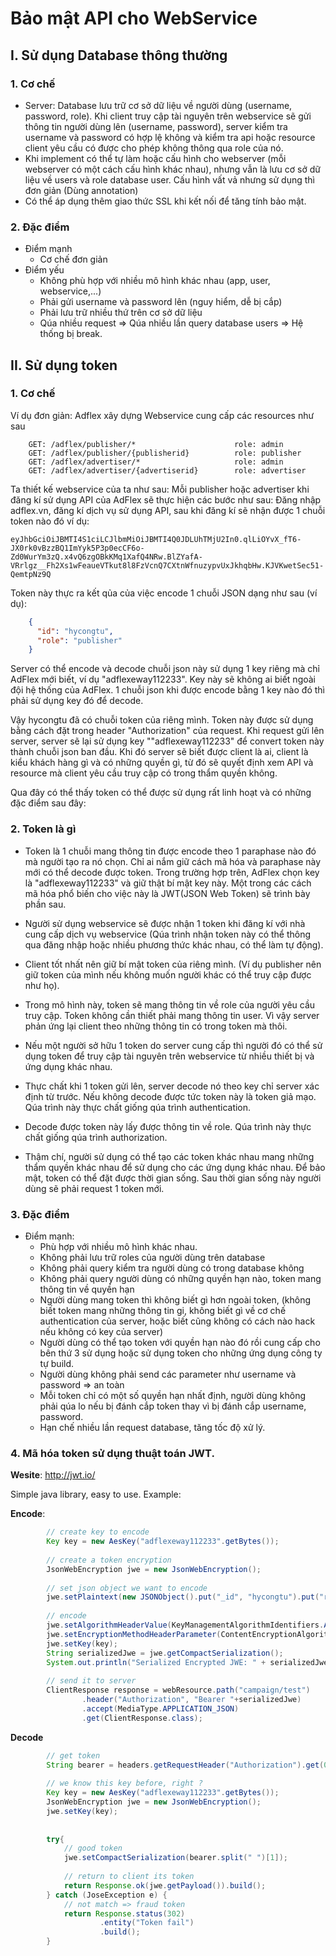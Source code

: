 # Bảo mật API cho WebService

## I. Sử dụng Database thông thường
### 1. Cơ chế 
  - Server: Database lưu trữ cơ sở dữ liệu về người dùng (username, password, role). Khi client truy cập tài nguyên trên webservice sẽ gửi thông tin người dùng lên (username, password), server kiểm tra username và password có hợp lệ không và kiểm tra api hoặc resource client yêu cầu có được cho phép không thông qua role của nó. 
  - Khi implement có thể tự làm hoặc cấu hình cho webserver (mỗi webserver có một cách cấu hình khác nhau), nhưng vẫn là lưu cơ sở dữ liệu về users và role database user. Cấu hình vất vả nhưng sử dụng thì đơn giản (Dùng annotation)
  - Có thể áp dụng thêm giao thức SSL khi kết nối để tăng tính bảo mật.
  
### 2. Đặc điểm 
  - Điểm mạnh 
    + Cơ chế đơn giản
  - Điểm yếu 
    + Không phù hợp với nhiều mô hình khác nhau (app, user, webservice,...)
    + Phải gửi username và password lên (nguy hiểm, dễ bị cắp)
    + Phải lưu trữ nhiều thứ trên cơ sở dữ liệu 
    + Qúa nhiều request => Qúa nhiều lần query database users => Hệ thống bị break.


## II. Sử dụng token 
### 1. Cơ chế 
Ví dụ đơn giản: Adflex xây dựng Webservice cung cấp các resources như sau 
```
    GET: /adflex/publisher/*                      role: admin
    GET: /adflex/publisher/{publisherid}          role: publisher
    GET: /adflex/advertiser/*                     role: admin
    GET: /adflex/advertiser/{advertiserid}        role: advertiser
```
Ta thiết kế webservice của ta như sau: Mỗi publisher hoặc advertiser khi đăng kí sử dụng API của AdFlex sẽ thực hiện các bước như sau: Đăng nhập adflex.vn, đăng kí dịch vụ sử dụng API, sau khi đăng kí sẽ nhận được 1 chuỗi token nào đó ví dụ:
    
```
eyJhbGciOiJBMTI4S1ciLCJlbmMiOiJBMTI4Q0JDLUhTMjU2In0.qlLiOYvX_fT6-JX0rk0vBzzBQ1ImYyk5P3p0ecCF6o-Zd0WurYm3zQ.x4vQ6zgOBkKMq1XafQ4NRw.BlZYafA-VRrlgz__Fh2Xs1wFeaueVTkut8l8FzVcnQ7CXtnWfnuzypvUxJkhqbHw.KJVKwetSec51-QemtpNz9Q
```

Token này thực ra kết qủa của việc encode 1 chuỗi JSON dạng như sau (ví dụ):
    
```json
    {
      "id": "hycongtu",
      "role": "publisher"
    }
```
   Server có thể encode và decode chuỗi json này sử dụng 1 key riêng mà chỉ AdFlex mới biết, ví dụ "adflexeway112233". Key này sẽ không ai biết ngoài đội hệ thống của AdFlex. 1 chuỗi json khi được encode bằng 1 key nào đó thì phải sử dụng key đó để decode.
  
   Vậy hycongtu đã có chuỗi token của riêng mình. Token này được sử dụng bằng cách đặt trong header "Authorization" của request. Khi request gửi lên server, server sẽ lại sử dụng key ""adflexeway112233" để convert token này thành chuỗi json ban đầu. Khi đó server sẽ biết được client là ai, client là kiểu khách hàng gì và có những quyền gì, từ đó sẽ quyết định xem API và resource mà client yêu cầu truy cập có trong thẩm quyền không.
    
   Qua đây có thể thấy token có thể được sử dụng rất linh hoạt và có những đặc điểm sau đây:
    
### 2. Token là gì
    
  - Token là 1 chuỗi mang thông tin được encode theo 1 paraphase nào đó mà người tạo ra nó chọn. Chỉ ai nắm giữ cách mã hóa và paraphase này mới có thể decode được token. Trong trường hợp trên, AdFlex chọn key là "adflexeway112233" và giữ thật bí mật key này. Một trong các cách mã hóa phổ biến cho việc này là JWT(JSON Web Token) sẽ trình bày phần sau.

  - Người sử dụng webservice sẽ được nhận 1 token khi đăng kí với nhà cung cấp dịch vụ webservice (Qúa trình nhận token này có thể thông qua đăng nhập hoặc nhiều phương thức khác nhau, có thể làm tự động).
  
  - Client tốt nhất nên giữ bí mật token của riêng mình. (Ví dụ publisher nên giữ token của mình nếu không muốn người khác có thể truy cập được như họ).
  
  - Trong mô hình này, token sẽ mang thông tin về role của người yêu cầu truy cập. Token không cần thiết phải mang thông tin user. Vì vậy server phản ứng lại client theo những thông tin có trong token mà thôi.
  
  - Nếu một người sở hữu 1 token do server cung cấp thì người đó có thể sử dụng token để truy cập tài nguyên trên webservice từ nhiều thiết bị và ứng dụng khác nhau.
  
  - Thực chất khi 1 token gửi lên, server decode nó theo key chỉ server xác định từ trước. Nếu không decode được tức token này là token giả mạo. Qúa trình này thực chất giống qúa trình authentication.
   
  - Decode được token này lấy được thông tin về role. Qúa trình này thực chất giống qúa trình authorization.
 
  - Thậm chí, người sử dụng có thể tạo các token khác nhau mang những thẩm quyền khác nhau để sử dụng cho các ứng dụng khác nhau. Để bảo mật, token có thể đặt được thời gian sống. Sau thời gian sống này người dùng sẽ phải request 1 token mới.  

### 3. Đặc điểm
  - Điểm mạnh:
    + Phù hợp với nhiều mô hình khác nhau.
    + Không phải lưu trữ roles của người dùng trên database
    + Không phải query kiểm tra người dùng có trong database không 
    + Không phải query người dùng có những quyền hạn nào, token mang thông tin về quyền hạn 
    + Người dùng mang token thì không biết gì hơn ngoài token, (không biết token mang những thông tin gi,  không biết gì về cơ chế authentication của server, hoặc biết cũng không có cách nào hack nếu không có key của server)
    + Người dùng có thể tạo token với quyền hạn nào đó rồi cung cấp cho bên thứ 3 sử dụng hoặc sử dụng token cho những ứng dụng công ty tự build.
    + Người dùng không phải send các parameter như username và password => an toàn 
    + Mỗi token chỉ có một số quyền hạn nhất định, người dùng không phải qúa lo nếu bị đánh cắp token thay vì bị đánh cắp username, password.
    + Hạn chế nhiều lần request database, tăng tốc độ xử lý.
  
  
### 4. Mã hóa token sử dụng thuật toán JWT. 

**Wesite**: http://jwt.io/

Simple java library, easy to use. Example:

**Encode**: 
```java
        // create key to encode
        Key key = new AesKey("adflexeway112233".getBytes());
        
        // create a token encryption
        JsonWebEncryption jwe = new JsonWebEncryption();
        
        // set json object we want to encode
        jwe.setPlaintext(new JSONObject().put("_id", "hycongtu").put("role","publisher").toString());
        
        // encode
        jwe.setAlgorithmHeaderValue(KeyManagementAlgorithmIdentifiers.A128KW);
        jwe.setEncryptionMethodHeaderParameter(ContentEncryptionAlgorithmIdentifiers.AES_128_CBC_HMAC_SHA_256);
        jwe.setKey(key);
        String serializedJwe = jwe.getCompactSerialization();
        System.out.println("Serialized Encrypted JWE: " + serializedJwe);
        
        // send it to server
        ClientResponse response = webResource.path("campaign/test")
                .header("Authorization", "Bearer "+serializedJwe)
                .accept(MediaType.APPLICATION_JSON)
                .get(ClientResponse.class);
```

**Decode**
```java
        // get token
        String bearer = headers.getRequestHeader("Authorization").get(0);
        
        // we know this key before, right ?
        Key key = new AesKey("adflexeway112233".getBytes());
        JsonWebEncryption jwe = new JsonWebEncryption();
        jwe.setKey(key);
        
        
        try{
            // good token
            jwe.setCompactSerialization(bearer.split(" ")[1]);
            
            // return to client its token
            return Response.ok(jwe.getPayload()).build();
        } catch (JoseException e) {
            // not match => fraud token
            return Response.status(302)
                    .entity("Token fail")
                    .build();
        }
```
  
